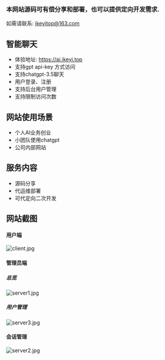 ### 本网站源码可有偿分享和部署，也可以提供定向开发需求.

如需请联系: ikeyitop@163.com

## 智能聊天

- 体验地址: https://ai.ikeyi.top
- 支持gpt api-key 方式访问
- 支持chatgpt-3.5聊天
- 用户登录、注册
- 支持后台用户管理
- 支持限制访问次数

## 网站使用场景

- 个人AI业务创业
- 小团队使用chatgpt
- 公司内部网站

## 服务内容

- 源码分享
- 代运维部署
- 可代定向二次开发

## 网站截图

#### 用户端

![client.jpg](https://pic.peo.pw/a/2023/05/18/6465fe1e7801e.jpg)

#### 管理员端

##### 总览
![server1.jpg](https://pic.peo.pw/a/2023/05/18/6465fe1bb066f.jpg)

##### 用户管理

![server3.jpg](https://pic.peo.pw/a/2023/05/18/6465fe1b7e801.jpg)

#### 会话管理

![server2.jpg](https://pic.peo.pw/a/2023/05/18/6465fe1b7e5de.jpg)

